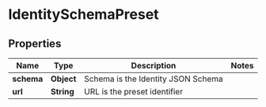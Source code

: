

# IdentitySchemaPreset


## Properties

Name | Type | Description | Notes
------------ | ------------- | ------------- | -------------
**schema** | **Object** | Schema is the Identity JSON Schema | 
**url** | **String** | URL is the preset identifier | 



